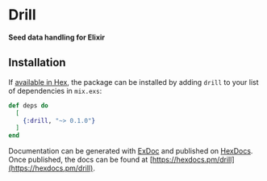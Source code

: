# Drill

**Seed data handling for Elixir**

## Installation

If [available in Hex](https://hex.pm/docs/publish), the package can be installed
by adding `drill` to your list of dependencies in `mix.exs`:

```elixir
def deps do
  [
    {:drill, "~> 0.1.0"}
  ]
end
```

Documentation can be generated with [ExDoc](https://github.com/elixir-lang/ex_doc)
and published on [HexDocs](https://hexdocs.pm). Once published, the docs can
be found at [https://hexdocs.pm/drill](https://hexdocs.pm/drill).
